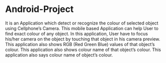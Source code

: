 # Android-Project
It is an Application which detect or recognize the colour of selected object using Cellphone’s Camera. This mobile based Application can help User to find exact colour of any object. In this application, User have to focus his/her camera on the object by touching that object in his camera preview. This application also shows RGB (Red Green Blue) values of that object’s colour. This application also shows colour name of that object’s colour. This application also says colour name of object’s colour.
